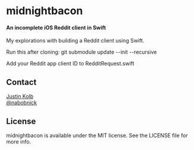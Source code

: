 # midnightbacon
#### An incomplete iOS Reddit client in Swift

My explorations with building a Reddit client using Swift.

Run this after cloning:
git submodule update --init --recursive

Add your Reddit app client ID to RedditRequest.swift

## Contact

[Justin Kolb](mailto:jkolb@franticapparatus.net)  
[@nabobnick](https://twitter.com/nabobnick)

## License

midnightbacon is available under the MIT license. See the LICENSE file for more info.
